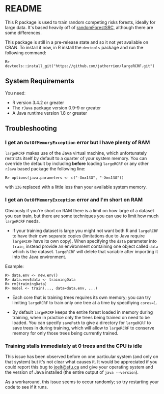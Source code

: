 # README

This R package is used to train random competing risks forests, ideally for large data.
It's based heavily off of [randomForestSRC](https://github.com/kogalur/randomForestSRC/), although there are some differences.

This package is still in a pre-release state and so it not yet available on CRAN.
To install it now, in R install the `devtools` package and run the following command:
```
R> devtools::install_git("https://github.com/jatherrien/largeRCRF.git")
```

## System Requirements

You need:

* R version 3.4.2 or greater
* The `rJava` package version 0.9-9 or greater
* A Java runtime version 1.8 or greater

## Troubleshooting

### I get an `OutOfMemoryException` error but I have plenty of RAM

`largeRCRF` makes use of the Java virtual machine, which unfortunately restricts itself by default to a quarter of your system memory. 
You can override the default by including **before** loading `largeRCRF` or any other `rJava` based package the following line:

```
R> options(java.parameters <- c("-Xmx13G", "-Xms13G"))
```

with `13G` replaced with a little less than your available system memory.

### I get an `OutOfMemoryException` error and I'm short on RAM

Obviously if you're short on RAM there is a limit on how large of a dataset you can train,
but there are some techniques you can use to limit how much `largeRCRF` needs.

* If your training dataset is large you might not want both R and `largeRCRF` to have their own separate copies 
(limitations due to Java require `largeRCRF` have its own copy). When specifying the `data` parameter into `train`, 
instead provide an environment containing one object called `data` which is the dataset. `largeRCRF` will delete that variable
after importing it into the Java environment.

Example:
```
R> data.env <- new.env()
R> data.env$data <- trainingData
R> rm(trainingData)
R> model <- train(..., data=data.env, ...)
```

* Each core that is training trees requires its own memory; you can try limiting `largeRCRF` to train only one tree at a time by specifiying `cores=1`.

* By default `largeRCRF` keeps the entire forest loaded in memory during training, 
when in practice only the trees being trained on need to be loaded. 
You can specify `savePath` to give a directory for `largeRCRF` to save trees in during training,
which will allow to `largeRCRF` to conserve memory for only those trees being currently trained.

### Training stalls immediately at 0 trees and the CPU is idle

This issue has been observed before on one particular system (and only on that system) but it's not clear what causes it. 
It would be appreciated if you could report this bug to [joelt@sfu.ca](mailto:joelt@sfu.ca) and give your operating system
and the version of Java installed (the entire output of `java --version`). 

As a workaround, this issue seems to occur randomly; so try restarting your code to see if it runs.


